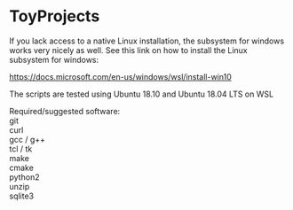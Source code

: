 # ToyProjects

If you lack access to a native Linux installation, the subsystem for windows works very nicely as well.
See this link on how to install the Linux subsystem for windows:

https://docs.microsoft.com/en-us/windows/wsl/install-win10

The scripts are tested using Ubuntu 18.10 and Ubuntu 18.04 LTS on WSL 

Required/suggested software:  
git  
curl  
gcc / g++  
tcl / tk  
make  
cmake  
python2  
unzip  
sqlite3  


